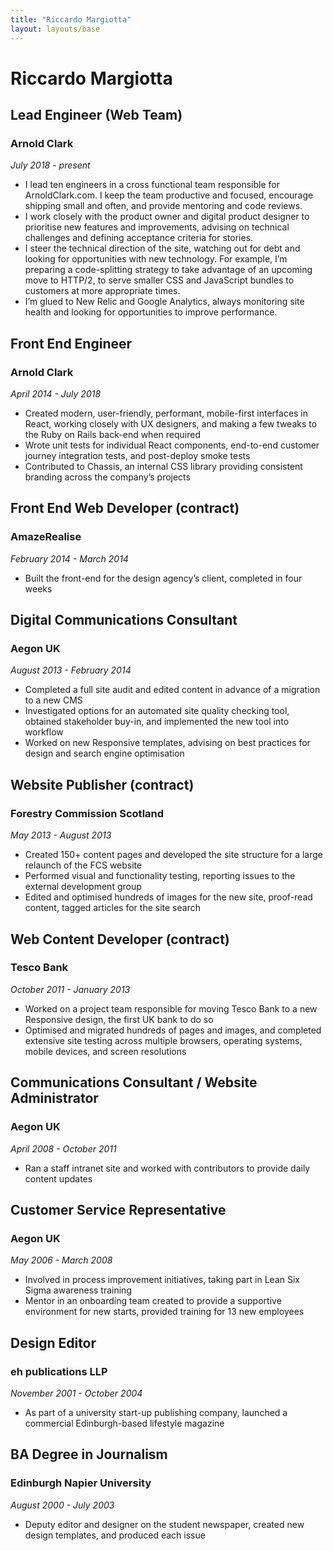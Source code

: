 ```yaml
---
title: "Riccardo Margiotta"
layout: layouts/base
---
```


# Riccardo Margiotta

## Lead Engineer (Web Team)

### Arnold Clark

*July 2018 - present*

- I lead ten engineers in a cross functional team responsible for ArnoldClark.com. I keep the team productive and focused, encourage shipping small and often, and provide mentoring and code reviews.
- I work closely with the product owner and digital product designer to prioritise new features and improvements, advising on technical challenges and defining acceptance criteria for stories.
- I steer the technical direction of the site, watching out for debt and looking for opportunities with new technology. For example, I’m preparing a code-splitting strategy to take advantage of an upcoming move to HTTP/2, to serve smaller CSS and JavaScript bundles to customers at more appropriate times.
- I’m glued to New Relic and Google Analytics, always monitoring site health and looking for opportunities to improve performance.

## Front End Engineer

### Arnold Clark

*April 2014 - July 2018*

- Created modern, user-friendly, performant, mobile-first interfaces in React, working closely with UX designers, and making a few tweaks to the Ruby on Rails back-end when required
- Wrote unit tests for individual React components, end-to-end customer journey integration tests, and post-deploy smoke tests
- Contributed to Chassis, an internal CSS library providing consistent branding across the company’s projects

## Front End Web Developer (contract)

### AmazeRealise

*February 2014 - March 2014*

- Built the front-end for the design agency’s client, completed in four weeks

## Digital Communications Consultant

### Aegon UK

*August 2013 - February 2014*

- Completed a full site audit and edited content in advance of a migration to a new CMS
- Investigated options for an automated site quality checking tool, obtained stakeholder buy-in, and implemented the new tool into workflow
- Worked on new Responsive templates, advising on best practices for design and search engine optimisation

## Website Publisher (contract)

### Forestry Commission Scotland

*May 2013 - August 2013*

- Created 150+ content pages and developed the site structure for a large relaunch of the FCS website
- Performed visual and functionality testing, reporting issues to the external development group
- Edited and optimised hundreds of images for the new site, proof-read content, tagged articles for the site search

## Web Content Developer (contract)

### Tesco Bank

*October 2011 - January 2013*

- Worked on a project team responsible for moving Tesco Bank to a new Responsive design, the first UK bank to do so
- Optimised and migrated hundreds of pages and images, and completed extensive site testing across multiple browsers, operating systems, mobile devices, and screen resolutions

## Communications Consultant / Website Administrator

### Aegon UK

*April 2008 - October 2011*

- Ran a staff intranet site and worked with contributors to provide daily content updates

## Customer Service Representative

### Aegon UK

*May 2006 - March 2008*

- Involved in process improvement initiatives, taking part in Lean Six Sigma awareness training
- Mentor in an onboarding team created to provide a supportive environment for new starts, provided training for 13 new employees

## Design Editor

### eh publications LLP

*November 2001 - October 2004*

- As part of a university start-up publishing company, launched a commercial Edinburgh-based lifestyle magazine

## BA Degree in Journalism

### Edinburgh Napier University

*August 2000 - July 2003*

- Deputy editor and designer on the student newspaper, created new design templates, and produced each issue
